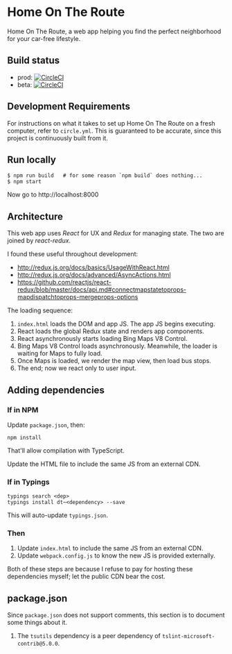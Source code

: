 # Home On The Route

Home On The Route, a web app helping you find the perfect neighborhood for your car-free lifestyle.

## Build status

* prod: [![CircleCI](https://circleci.com/gh/philipmw/homeontheroute.com/tree/master.svg?style=svg)](https://circleci.com/gh/philipmw/homeontheroute.com/tree/master)
* beta: [![CircleCI](https://circleci.com/gh/philipmw/homeontheroute.com/tree/beta.svg?style=svg)](https://circleci.com/gh/philipmw/homeontheroute.com/tree/beta)

## Development Requirements

For instructions on what it takes to set up Home On The Route on a fresh computer, refer to `circle.yml`.
This is guaranteed to be accurate, since this project is continuously built from it.

## Run locally

    $ npm run build   # for some reason `npm build` does nothing...
    $ npm start

Now go to http://localhost:8000

## Architecture

This web app uses _React_ for UX and _Redux_ for managing state.
The two are joined by _react-redux_.

I found these useful throughout development:

* http://redux.js.org/docs/basics/UsageWithReact.html
* http://redux.js.org/docs/advanced/AsyncActions.html
* https://github.com/reactjs/react-redux/blob/master/docs/api.md#connectmapstatetoprops-mapdispatchtoprops-mergeprops-options

The loading sequence:

1. `index.html` loads the DOM and app JS.  The app JS begins executing.
1. React loads the global Redux state and renders app components.
1. React asynchronously starts loading Bing Maps V8 Control.
1. Bing Maps V8 Control loads asynchronously.  Meanwhile, the loader is waiting for Maps to fully load.
1. Once Maps is loaded, we render the map view, then load bus stops.
1. The end; now we react only to user input.

## Adding dependencies

### If in NPM

Update `package.json`, then:

    npm install

That'll allow compilation with TypeScript.

Update the HTML file to include the same JS from an external CDN.

### If in Typings

````
typings search <dep>
typings install dt~<dependency> --save
````

This will auto-update `typings.json`.

### Then

1. Update `index.html` to include the same JS from an external CDN.
2. Update `webpack.config.js` to know the new JS is provided externally.

Both of these steps are because I refuse to pay for hosting these dependencies myself; let the public CDN bear the cost.

## package.json

Since `package.json` does not support comments, this section is to document some things about it.

1. The `tsutils` dependency is a peer dependency of `tslint-microsoft-contrib@5.0.0`.